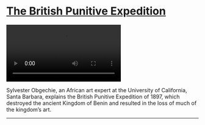 # [The British Punitive Expedition](http://artstories.artsmia.org/#/stories/279)

<video src='http://cdn.dx.artsmia.org/videos/benin1080.mp4'></video>

Sylvester Obgechie, an African art expert at the University of California, Santa Barbara, explains the British Punitive Expedition of 1897, which destroyed the ancient Kingdom of Benin and resulted in the loss of much of the kingdom’s art.

---
